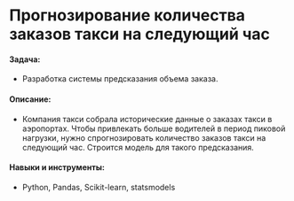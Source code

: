 # Прогнозирование количества заказов такси на следующий час

#### Задача: 
- Разработка системы предсказания объема заказа.

#### Описание:
- Компания такси собрала исторические данные о заказах такси в аэропортах. Чтобы привлекать больше водителей в период пиковой нагрузки, нужно спрогнозировать количество заказов такси на следующий час. Строится модель для такого предсказания.


#### Навыки и инструменты:
- Python, Pandas, Scikit-learn, statsmodels
